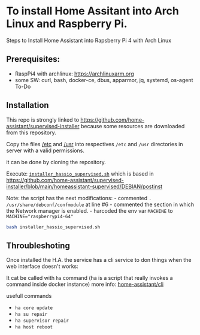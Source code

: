# To install Home Assitant into Arch Linux and Raspberry Pi.

Steps to Install Home Assistant into Rapsberry Pi 4 with Arch Linux

## Prerequisites:

- RaspPi4 with archlinux: https://archlinuxarm.org 
- some SW:
	curl, bash, docker-ce, dbus, apparmor, jq, systemd, os-agent To-Do

## Installation

This repo is strongly linked to https://github.com/home-assistant/supervised-installer because some resources are downloaded from this
repository.

Copy the files [/etc](https://github.com/home-assistant/supervised-installer/tree/main/homeassistant-supervised/etc) and [/usr](https://github.com/home-assistant/supervised-installer/tree/main/homeassistant-supervised/usr) into respectives 
`/etc` and `/usr` directories in server with a valid permissions. 

it can be done by cloning the repository.

Execute: [`installer_hassio_supervised.sh`](installer_hassio_supervised.sh) which is based in https://github.com/home-assistant/supervised-installer/blob/main/homeassistant-supervised/DEBIAN/postinst

Note: the script has the next modifications:
	- commented `. /usr/share/debconf/confmodule` at line #6
	- commented the section in which the Network manager is enabled.
	- harcoded the env var `MACHINE` to `MACHINE="raspberrypi4-64"`

```bash
bash installer_hassio_supervised.sh 
```

## Throubleshoting

Once installed the H.A. the service has a cli service to don things when the web interface doesn't works:

It cat be called with `ha` command (ha is a script that really invokes a command inside docker instance) more info: [home-assistant/cli](https://github.com/home-assistant/cli)

usefull commands

- `ha core update`
- `ha su repair`
- `ha supervisor repair`
- `ha host reboot`

